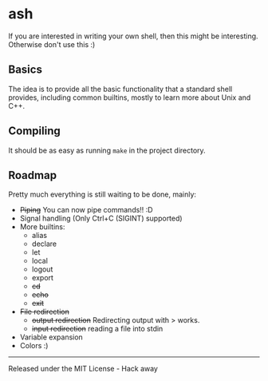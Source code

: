 # ash

If you are interested in writing your own shell, then this might be interesting. Otherwise don't use this :)

## Basics
The idea is to provide all the basic functionality that a standard shell provides, including common builtins,
mostly to learn more about Unix and C++.

## Compiling
It should be as easy as running `make` in the project directory.

## Roadmap
Pretty much everything is still waiting to be done, mainly:

* <del>Piping</del> You can now pipe commands!! :D
* Signal handling (Only Ctrl+C (SIGINT) supported)
* More builtins:
    * alias
    * declare
    * let
    * local
    * logout
    * export
    * <del>cd</del>
    * <del>echo</del>
    * <del>exit</del>
* <del>File redirection</del>
    * <del>output redirection</del> Redirecting output with > works.
    * <del>input redirection</del> reading a file into stdin
* Variable expansion
* Colors :)

------
Released under the MIT License - Hack away
